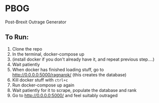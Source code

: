 # PBOG
Post-Brexit Outrage Generator


## To Run:
1. Clone the repo
1. In the terminal, docker-compose up 
1. (install docker if you don't already have it, and repeat previous step....)
1. Wait patiently
1. When docker has finished loading stuff, go to http://0.0.0.0:5000/ragnarok/ (this creates the database)
1. Kill docker stuff with `ctrl+c`
1. Run docker-compose up again 
1. Wait patiently for it to scrape, populate the database and rank
1. Go to http://0.0.0.0:5000/ and feel suitably outraged
